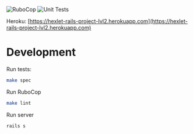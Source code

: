 ![RuboCop](https://github.com/mgpnd/rails-project-lvl2/actions/workflows/rubocop.yml/badge.svg)
![Unit Tests](https://github.com/mgpnd/rails-project-lvl2/actions/workflows/unit_test.yml/badge.svg)

Heroku: [https://hexlet-rails-project-lvl2.herokuapp.com](https://hexlet-rails-project-lvl2.herokuapp.com)

# Development

Run tests:

```sh
make spec
```

Run RuboCop

```sh
make lint
```

Run server

```sh
rails s
```
